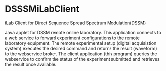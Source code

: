 # DSSSMiLabClient
iLab Client for Direct Sequence Spread Spectrum Modulation(DSSM)

Java applet for DSSM remote online laboratory. This application connects to a web service to forward experiment configurations to the remote laboratory equipment. The remote experimental setup (digital acquisistion system) executes the desired command and returns the result (waveform) to the webservice broker.
The client application (this program) queries the webservice to confirm the status of the experiment submitted and retrieves the result once available.
